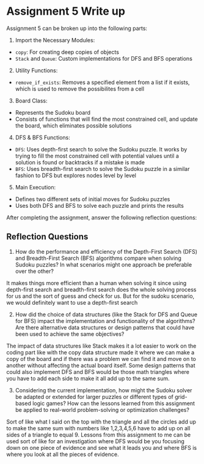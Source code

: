 # Assignment 5 Write up

Assignment 5 can be broken up into the following parts:
1. Import the Necessary Modules:
- `copy`: For creating deep copies of objects
- `Stack` and `Queue`: Custom implementations for DFS and BFS operations
2. Utility Functions: 
- `remove_if_exists`: Removes a specified element from a list if it exists, which is used to remove the possibilites from a cell
3. Board Class:
- Represents the Sudoku board
- Consists of functions that will find the most constrained cell, and update the board, which eliminates possible solutions
4. DFS & BFS Functions:
- `DFS`: Uses depth-first search to solve the Sudoku puzzle. It works by trying to fill the most constrained cell with potential values until a solution is found or backtracks if a mistake is made
- `BFS`: Uses breadth-first search to solve the Sudoku puzzle in a similar fashion to DFS but explores nodes level by level
5. Main Execution:
- Defines two different sets of initial moves for Sudoku puzzles
- Uses both DFS and BFS to solve each puzzle and prints the results


After completing the assignment, answer the following reflection questions:

## Reflection Questions

1. How do the performance and efficiency of the Depth-First Search (DFS) and Breadth-First Search (BFS) algorithms compare when solving Sudoku puzzles? In what scenarios might one approach be preferable over the other?

It makes things more efficient than a human when solving it since using depth-first search and breadth-first search does the whole solving process for us and the sort of guess and check for us. But for the sudoku scenario, we would definitely want to use a depth-first search

2. How did the choice of data structures (like the Stack for DFS and Queue for BFS) impact the implementation and functionality of the algorithms? Are there alternative data structures or design patterns that could have been used to achieve the same objectives?

The impact of data structures like Stack makes it a lot easier to work on the coding part like with the copy data structure made it where we can make a copy of the board and if there was a problem we can find it and move on to another without affecting the actual board itself. Some design patterns that could also implement DFS and BFS would be those math triangles where you have to add each side to make it all add up to the same sum.

3. Considering the current implementation, how might the Sudoku solver be adapted or extended for larger puzzles or different types of grid-based logic games? How can the lessons learned from this assignment be applied to real-world problem-solving or optimization challenges?

Sort of like what I said on the top with the triangle and all the circles add up to make the same sum with numbers like 1,2,3,4,5,6 have to add up on all sides of a triangle to equal 9. Lessons from this assignment to me can be used sort of like for an investigation where DFS would be you focusing down on one piece of evidence and see what it leads you and where BFS is where you look at all the pieces of evidence.